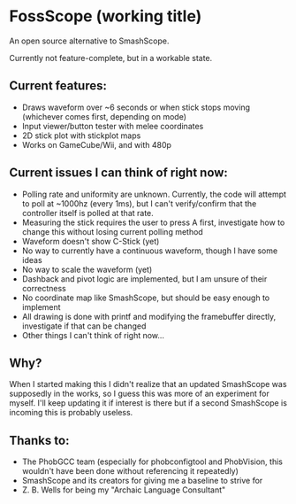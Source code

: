 # FossScope (working title)

An open source alternative to SmashScope.

Currently not feature-complete, but in a workable state.

## Current features:
- Draws waveform over ~6 seconds or when stick stops moving (whichever comes first, depending on mode)
- Input viewer/button tester with melee coordinates
- 2D stick plot with stickplot maps
- Works on GameCube/Wii, and with 480p

## Current issues I can think of right now:
- Polling rate and uniformity are unknown. Currently, the code will attempt to poll at ~1000hz (every 1ms), but I can't
verify/confirm that the controller itself is polled at that rate. 
- Measuring the stick requires the user to press A first, investigate how to change this without losing current polling 
method
- Waveform doesn't show C-Stick (yet)
- No way to currently have a continuous waveform, though I have some ideas
- No way to scale the waveform (yet)
- Dashback and pivot logic are implemented, but I am unsure of their correctness
- No coordinate map like SmashScope, but should be easy enough to implement
- All drawing is done with printf and modifying the framebuffer directly, investigate if that can be changed
- Other things I can't think of right now...

## Why?
When I started making this I didn't realize that an updated SmashScope was supposedly in the works, so I guess this was
more of an experiment for myself. I'll keep updating it if interest is there but if a second SmashScope is incoming
this is probably useless.

## Thanks to:
- The PhobGCC team (especially for phobconfigtool and PhobVision, this wouldn't have been done without referencing
it repeatedly)
- SmashScope and its creators for giving me a baseline to strive for
- Z. B. Wells for being my "Archaic Language Consultant"
